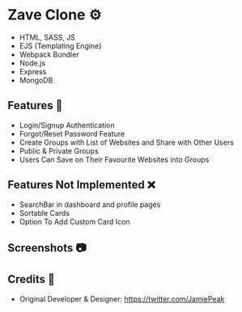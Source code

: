 # Zave Clone ⚙️

- HTML, SASS, JS
- EJS (Templating Engine)
- Webpack Bundler
- Node.js
- Express
- MongoDB

## Features 📲

- Login/Signup Authentication
- Forgot/Reset Password Feature
- Create Groups with List of Websites and Share with Other Users
- Public & Private Groups
- Users Can Save on Their Favourite Websites into Groups

## Features Not Implemented ❌

- SearchBar in dashboard and profile pages
- Sortable Cards
- Option To Add Custom Card Icon

## Screenshots 📷

## Credits 📝
- Original Developer & Designer: https://twitter.com/JamiePeak
